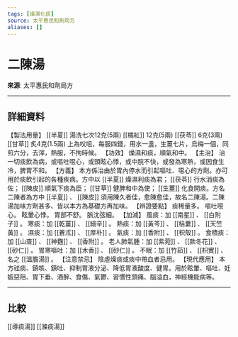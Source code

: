 ```yaml
---
tags: [燥濕化痰]
source: 太平惠民和劑局方
aliases: []
---
```


# 二陳湯

**來源**: 太平惠民和劑局方  

---

## 詳細資料
【製法用量】 [[半夏]] 湯洗七次12克(5兩) [[橘紅]] 12克(5兩) [[茯苓]] 6克(3兩) [[甘草]] 炙4克(1.5兩)
上為㕮咀，每服四錢，用水一盞，生薑七片，烏梅一個，同煎六分，去滓，熱服，不拘時候。
【功效】
燥濕和痰，順氣和中。
【主治】
治一切痰飲為病，或嘔吐噁心，或頭眩心悸，或中脘不快，或發為寒熱，或因食生冷，脾胃不和。
【方義】
本方係治由於胃內停水而引起嘔吐、噁心的方劑。亦可用於痰飲引起的各種疾病。方中以 [[半夏]] 燥濕利痰為君； [[茯苓]] 行水消痰為佐； [[陳皮]] 順氣下痰為臣； [[甘草]] 健脾和中為使； [[生薑]] 化食開痰。方名二陳者為方中 [[半夏]] 、 [[陳皮]] 須用陳久者佳，愈陳愈佳，故名二陳湯。二陳湯加味方劑甚多、皆以本方為基礎方再加味。
【辨證要點】
痰稀量多。
嘔吐噁心。
眩暈心悸。
胃部不舒。
脈沈弦細。
【加減】
風痰：加 [[南星]] 、 [[白附子]] 。
寒痰：加 [[乾薑]] 、 [[細辛]] 。
熱痰：加 [[黃芩]] 、 [[栝蔞]] 、 [[天竺黃]] 。
濕痰：加 [[蒼朮]] 、 [[厚朴]] 。
氣痰：加 [[香附]] 、 [[枳殼]] 。
食積痰：加 [[山查]] 、 [[神麴]] 、 [[香附]] 。
老人肺氣腫：加 [[紫菀]] 、 [[款冬花]] 、 [[砂仁]] 。
胃寒嘔吐：加 [[木香]] 、 [[砂仁]] 。
不眠：加 [[竹茹]] 、 [[枳實]] 、名之 [[溫膽湯]] 。
【注意禁忌】
陰虛燥痰或痰中帶血者忌用。
【現代應用】
本方祛痰、鎮咳、鎮吐、抑制胃液分泌、降低胃液酸度、健胃。用於眩暈、嘔吐、妊娠惡阻、胃下垂、酒醉、食傷、氣鬱、習慣性頭痛、腦溢血，神經機能病等。

---

## 比較
[[導痰湯]]
[[滌痰湯]]

